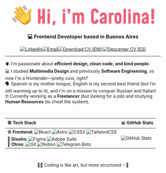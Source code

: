<div align="center">
  <img src="https://github.com/CarooSilvestri/CarooSilvestri/raw/main/presentation.png" alt="cover" />
</div>

<b>
  <h3 align="center">
    💻 Frontend Developer based in Buenos Aires 
  </h3>
</b>

<div align="center">
  
[![LinkedIn](https://img.shields.io/badge/LinkedIn-0A66C2?style=for-the-badge&logo=linkedin&logoColor=white)](https://www.linkedin.com/in/caroo-silvestri/)[![Email](https://img.shields.io/badge/Email-D14836?style=for-the-badge&logo=gmail&logoColor=white)](mailto:mcsilvestri19@gmail.com)[![Download CV (EN)](https://img.shields.io/badge/Download%20CV%20(EN)-EF6079?style=for-the-badge&logo=download&logoColor=white)](https://raw.githubusercontent.com/CarooSilvestri/CarooSilvestri/main/CV%20-%20Silvestri%20(EV).pdf))[![Descargar CV (ES)](https://img.shields.io/badge/Descargar%20CV%20(ES)-785FA5?style=for-the-badge&logo=download&logoColor=white)](https://raw.githubusercontent.com/CarooSilvestri/CarooSilvestri/main/CV%20-%20Silvestri%20(SV).pdf)
  
</div>

---

🫀 I'm passionate about **efficient design, clean code, and kind people**.  
💻 I studied **Multimedia Design** and previously **Software Engineering**, so now I'm a frontender—pretty cool, right? <br />
🗣️ Spanish is my mother tongue, English is my second best friend (but I’m still warming up to it), and I'm on a mission to conquer Russian and Italian! <br/>
🤓 Currently working as a **Freelancer** (but looking for a job) and studying **Human Resources** (to cheat the system). 

<br />

<table align="center">
  <thead>
    <tr>
      <th align="left">🛠️ <strong>Tech Stack</strong></th>
      <th align="left"">📊 <strong>GitHub Stats</strong></th>
    </tr>
  </thead>
  <tr>
    <td> 
      🛠️ <strong>Frontend:</strong> 
      <img src="https://img.shields.io/badge/React-20232A?style=for-the-badge&logo=react&logoColor=61DAFB" alt="React" />
      <img src="https://img.shields.io/badge/Astro-FF5D01?style=for-the-badge&logo=astro&logoColor=white" alt="Astro" />
      <img src="https://img.shields.io/badge/CSS3-1572B6?style=for-the-badge&logo=css3&logoColor=white" alt="CSS3" />
      <img src="https://img.shields.io/badge/TailwindCSS-38B2AC?style=for-the-badge&logo=tailwind-css&logoColor=white" alt="TailwindCSS" />
      <br />
      🎨 <strong>Diseño:</strong> 
      <img src="https://img.shields.io/badge/Figma-F24E1E?style=for-the-badge&logo=figma&logoColor=white" alt="Figma" />
      <img src="https://img.shields.io/badge/Adobe%20Suite-FF0000?style=for-the-badge&logo=adobe&logoColor=white" alt="Adobe Suite" />
      <br />
      📌 <strong>Otros:</strong> 
      <img src="https://img.shields.io/badge/Git-F05032?style=for-the-badge&logo=git&logoColor=white" alt="Git" />
      <img src="https://img.shields.io/badge/Notion-000000?style=for-the-badge&logo=notion&logoColor=white" alt="Notion" />
      <img src="https://img.shields.io/badge/Telegram%20Bots-26A5E4?style=for-the-badge&logo=telegram&logoColor=white" alt="Telegram Bots" />
    </td>
    <td align="left">
      <img src="https://github-readme-stats.vercel.app/api/top-langs/?username=CarooSilvestri&layout=compact" alt="GitHub Stats" />
    </td>
  </tr>
</table>
<br />


<p align="center">
  🌸✨ Coding is like art, but more structured ✨🌸
</p>

